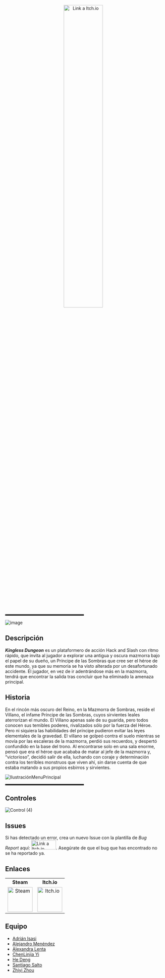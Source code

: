 <p align="center">
<img src="https://github.com/user-attachments/assets/54c336d5-4cbe-4c7e-8698-a0d6921861b6" alt="Link a Itch.io" style="width:50%;height:50%">
</p>
<hr style="border: 1px solid #000; width: 50%; height: 2px;">

![image](https://github.com/user-attachments/assets/56ea0bd9-c08a-45a6-b00e-8f0bca767631)

## Descripción
***Kingless Dungeon*** es un plataformero de acción Hack and Slash con ritmo rápido, que invita al jugador a explorar una antigua y oscura mazmorra bajo el papel de su dueño, un Príncipe de las Sombras que cree ser el héroe de este mundo, ya que su memoria se ha visto alterada por un desafortunado accidente. El jugador, en vez de ir adentrándose más en la mazmorra, tendrá que encontrar la salida tras concluir que ha eliminado la amenaza principal. 

## Historia 
En el rincón más oscuro del Reino, en la Mazmorra de Sombras, reside el Villano, el infame Príncipe de las Sombras, cuyos sirvientes leales aterrorizan el mundo. El Villano apenas sale de su guarida, pero todos conocen sus temibles poderes, rivalizados sólo por la fuerza del Héroe.
Pero ni siquiera las habilidades del príncipe pudieron evitar las leyes elementales de la gravedad. El villano se golpeó contra el suelo mientras se movía por las escaleras de la mazmorra, perdió sus recuerdos, y despertó confundido en la base del trono. Al encontrarse solo en una sala enorme, pensó que era el héroe que acababa de matar al jefe de la mazmorra y, “victorioso”, decidió salir de ella, luchando con coraje y determinación contra los terribles monstruos que viven ahí, sin darse cuenta de que estaba matando a sus propios esbirros y sirvientes.

![IlustraciónMenuPrincipal](https://github.com/user-attachments/assets/66637d51-c543-4643-bb49-1d99353f1ff1)

<hr style="border: 1px solid #000; width: 50%; height: 2px;">

## Controles
![Control (4)](https://github.com/user-attachments/assets/5b394e7a-3ba9-4619-a349-edf8062e7a86)

## Issues
Si has detectado un error, crea un nuevo Issue con la plantilla de *Bug Report* aquí: <a href="https://github.com/Proyectos1-FDI-UCM/c2425-Grupo03/issues"><img src="https://github.com/user-attachments/assets/57153cf5-d9c0-459d-97b4-0e61efc2e9d9" alt="Link a Itch.io" style="width:80px;height:30px;"></a>. Asegúrate de que el bug que has encontrado no se ha reportado ya.

## Enlaces
<table align="center">
  <tr>
    <td align="center"><strong>Steam</strong></td>
    <td align="center"><strong>Itch.io</strong></td>
  </tr>
  <tr>
    <td align="center">
      <a href="https://store.steampowered.com/app/3772720/Kingless_Dungeon/?beta=0">
        <img src="https://upload.wikimedia.org/wikipedia/commons/8/83/Steam_icon_logo.svg" alt="Steam" width="80"/>
      </a>
    </td>
    <td align="center">
      <a href="https://cr00kie.itch.io/kingless-dungeon">
        <img src="https://static.itch.io/images/itchio-textless-black.svg" alt="Itch.io" width="80"/>
      </a>
    </td>
  </tr>
</table>


## Equipo
- [Adrián Isasi](https://github.com/Cr00kie)
- [Alejandro Menéndez](https://github.com/Alexscratch1)
- [Alexandra Lenta](https://github.com/AlexaLen1)
- [ChenLinjia Yi](https://github.com/Ghost-y1)
- [He Deng](https://github.com/A2stedB)
- [Santiago Salto](https://github.com/SantiagoSalto)
- [Zhiyi Zhou](https://github.com/Zhiyi1223)
